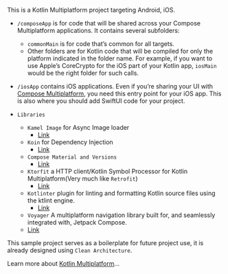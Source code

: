 This is a Kotlin Multiplatform project targeting Android, iOS.

* `/composeApp` is for code that will be shared across your Compose Multiplatform applications.
  It contains several subfolders:
  - `commonMain` is for code that’s common for all targets.
  - Other folders are for Kotlin code that will be compiled for only the platform indicated in the folder name.
    For example, if you want to use Apple’s CoreCrypto for the iOS part of your Kotlin app,
    `iosMain` would be the right folder for such calls.

* `/iosApp` contains iOS applications. Even if you’re sharing your UI with [Compose Multiplatform](https://www.jetbrains.com/lp/compose-multiplatform/),
  you need this entry point for your iOS app. This is also where you should add SwiftUI code for your project.


* `Libraries`
  - `Kamel Image` for Async Image loader
    - [Link](https://github.com/Kamel-Media)
  - `Koin` for Dependency Injection
    - [Link](https://insert-koin.io/)
  - `Compose Material and Versions`
    - [Link](https://www.jetbrains.com/help/kotlin-multiplatform-dev/compose-compatibility-and-versioning.html)
  - `Ktorfit` a HTTP client/Kotlin Symbol Processor for Kotlin Multiplatform(Very much like `Retrofit`)
    - [Link](https://github.com/Foso/Ktorfit)
  - `Kotlinter` plugin for linting and formatting Kotlin source files using the ktlint engine.
    - [Link](https://github.com/jeremymailen/kotlinter-gradle)
  -  `Voyager` A multiplatform navigation library built for, and seamlessly integrated with, Jetpack Compose.
    - [Link](https://github.com/adrielcafe/voyager)

This sample project serves as a boilerplate for future project use, it is already designed using `Clean Architecture`.


Learn more about [Kotlin Multiplatform](https://www.jetbrains.com/help/kotlin-multiplatform-dev/get-started.html)…
